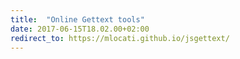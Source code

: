 ```yaml
---
title:  "Online Gettext tools"
date: 2017-06-15T18.02.00+02:00
redirect_to: https://mlocati.github.io/jsgettext/
---
```

